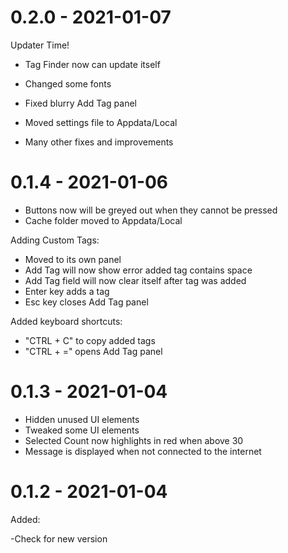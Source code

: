 # 0.2.0 - 2021-01-07

Updater Time!
- Tag Finder now can update itself

- Changed some fonts
- Fixed blurry Add Tag panel
- Moved settings file to Appdata/Local
- Many other fixes and improvements

# 0.1.4 - 2021-01-06

- Buttons now will be greyed out when they cannot be pressed
- Cache folder moved to Appdata/Local

Adding Custom Tags:
- Moved to its own panel
- Add Tag will now show error added tag contains space
- Add Tag field will now clear itself after tag was added
- Enter key adds a tag
- Esc key closes Add Tag panel

Added keyboard shortcuts:
- "CTRL + C" to copy added tags
- "CTRL + =" opens Add Tag panel


# 0.1.3 - 2021-01-04

- Hidden unused UI elements
- Tweaked some UI elements
- Selected Count now highlights in red when above 30
- Message is displayed when not connected to the internet

# 0.1.2 - 2021-01-04

Added:

-Check for new version
